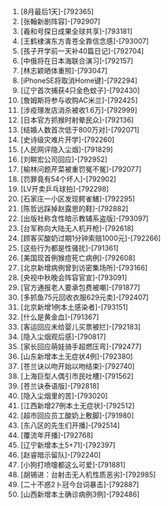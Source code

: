 
1. [8月最后1天]-[792365]
1. [张翰新剧阵容]-[792907]
1. [羲和号探日成果全球共享]-[793181]
1. [王鹤棣演东方青苍全靠信念感]-[793007]
1. [孩子开学前一天补40篇日记]-[792704]
1. [中俄将在日本海联合演习]-[792157]
1. [林志颖晒体重照]-[793047]
1. [iPhoneSE将取消Home键]-[792294]
1. [辽宁首次捕获4只金色蚊子]-[792430]
1. [詹姆斯将参与收购AC米兰]-[792425]
1. [涉疫理发店消杀被收1.6万]-[792999]
1. [日本官方抓猴时射晕民众]-[792136]
1. [结婚人数首次低于800万对]-[792071]
1. [史诗级灾难片开学]-[792260]
1. [人民网评隐入尘烟]-[791829]
1. [刘畊宏公司回应]-[792952]
1. [榆林问题芹菜被重罚冤不冤]-[792077]
1. [罚罪竟有54个坏人]-[792902]
1. [LV开卖乒乓球拍]-[792298]
1. [石家庄一小区发现鳄雀鳝]-[792295]
1. [陈哲远踩掉赵露思的鞋]-[792882]
1. [出版社称含性暗示教辅系盗版]-[793097]
1. [台军称向大陆无人机开枪]-[792618]
1. [顾客买酸奶过期1分钟索赔1000元]-[792266]
1. [这些行为都是性骚扰]-[791361]
1. [美国现首例猴痘死亡病例]-[792608]
1. [北京新增病例曾到访密集场所]-[793166]
1. [央视中秋晚会阵容官宣]-[793091]
1. [官方通报老人要承包费被嘲]-[791877]
1. [多抓鱼75元回收衣服629元卖]-[792407]
1. [北京新增1例本土感染者]-[793151]
1. [什么是黄金血]-[791367]
1. [客运回应未给婴儿买票被拦]-[792183]
1. [隐入尘烟观后感]-[790817]
1. [家长回应萌娃骑手超燃压弯]-[792477]
1. [山东新增本土无症状4例]-[792380]
1. [苍兰诀以吻开始以吻结束]-[792740]
1. [上海巨型人偶引市民吐槽]-[791562]
1. [苍兰诀泰语版]-[792818]
1. [隐入尘烟里的苦]-[793020]
1. [江西新增27例本土无症状]-[792512]
1. [超市回应员工酸奶上敷脚]-[791980]
1. [东八区的先生们开播]-[792514]
1. [覆流年开播]-[792768]
1. [辽宁新增本土5+71]-[792397]
1. [赵睿暗示留队]-[792240]
1. [小狗打喷嚏都这么可爱]-[791881]
1. [胡锡进：台射击无人机性质恶劣]-[792985]
1. [二十不惑2卜冠今台词暴击]-[792887]
1. [山西新增本土确诊病例3例]-[792486]